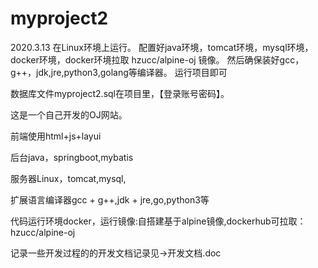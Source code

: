 # myproject2
2020.3.13
在Linux环境上运行。
配置好java环境，tomcat环境，mysql环境，docker环境，docker环境拉取 hzucc/alpine-oj 镜像。
然后确保装好gcc，g++，jdk,jre,python3,golang等编译器。
运行项目即可

数据库文件myproject2.sql在项目里，【登录账号密码】。

这是一个自己开发的OJ网站。

前端使用html+js+layui

后台java，springboot,mybatis

服务器Linux，tomcat,mysql,

扩展语言编译器gcc + g++,jdk + jre,go,python3等

代码运行环境docker，运行镜像:自搭建基于alpine镜像,dockerhub可拉取：hzucc/alpine-oj

记录一些开发过程的的开发文档记录见->开发文档.doc
